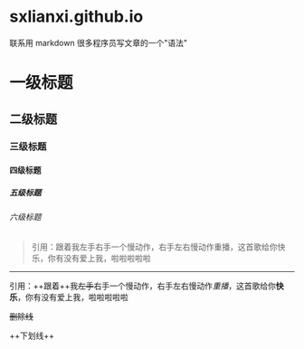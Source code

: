 # sxlianxi.github.io
联系用
markdown 很多程序员写文章的一个"语法"
# 一级标题
## 二级标题
### 三级标题
#### 四级标题
##### 五级标题

###### 六级标题

> 引用：跟着我左手右手一个慢动作，右手左右慢动作重播，这首歌给你快乐，你有没有爱上我，啦啦啦啦啦

---

引用：++跟着++我~~左手~~右手一个慢动作，右手左右慢动作*重播*，这首歌给你**快乐**，你有没有爱上我，啦啦啦啦啦

~~删除线~~

++下划线++

